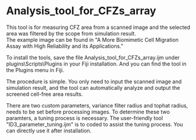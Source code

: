 # Analysis_tool_for_CFZs_array
This tool is for measuring CFZ area from a scanned image and the selected area was filtered by the scope from simulation result.  
The example image can be found in "A More Biomimetic Cell Migration Assay with High Reliability and its Applications." 

To install the tools, save the file Analysis_tool_for_CFZs_array.ijm under plugins\Scripts\Plugins in your Fiji installation. And you can find the tool in the Plugins menu in Fiji.

The procedure is simple. You only need to input the scanned image and simulation result, and the tool can automatically analyze and output the screened cell-free area results.

There are two custom parameters, variance filter radius and tophat radius, needs to be set before processing images. To determine these two paramters, a tuning process is necessary. The user-friendly tool "ID3_parameter_tuning.ijm" is to coded to assist the tuning process. You can directly use it after installation.
